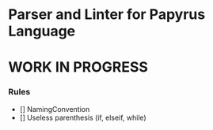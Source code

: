 # Parser and Linter for Papyrus Language

# WORK IN PROGRESS

### Rules

- [] NamingConvention
- [] Useless parenthesis (if, elseif, while)
